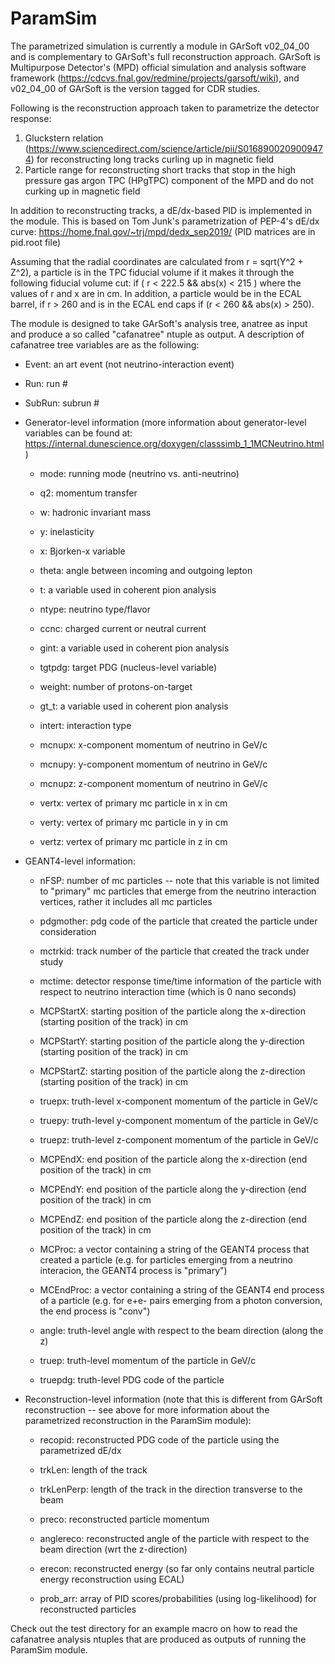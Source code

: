 # ParamSim

The parametrized simulation is currently a module in GArSoft v02_04_00 and is complementary to GArSoft's full reconstruction approach. GArSoft is Multipurpose Detector's (MPD) official simulation and analysis software framework (https://cdcvs.fnal.gov/redmine/projects/garsoft/wiki), and v02_04_00 of GArSoft is the version tagged for CDR studies. 

Following is the reconstruction approach taken to parametrize the detector response: 

1) Gluckstern relation (https://www.sciencedirect.com/science/article/pii/S0168900209009474) for reconstructing long tracks curling up in magnetic field  
2) Particle range for reconstructing short tracks that stop in the high pressure gas argon TPC (HPgTPC) component of the MPD and do not curking up in magnetic field

In addition to reconstructing tracks, a dE/dx-based PID is implemented in the module. This is based on Tom Junk's parametrization of PEP-4's dE/dx curve: https://home.fnal.gov/~trj/mpd/dedx_sep2019/ (PID matrices are in pid.root file)

Assuming that the radial coordinates are calculated from r = sqrt(Y^2 + Z^2), a particle is in the TPC fiducial volume if it makes it through the following fiducial volume cut: 
if ( r < 222.5 && abs(x) < 215 ) 
where the values of r and x are in cm.
In addition, a particle would be in the ECAL barrel, if r > 260 and is in the ECAL end caps if (r < 260 && abs(x) > 250).

The module is designed to take GArSoft's analysis tree, anatree as input and produce a so called "cafanatree" ntuple as output. A description of cafanatree tree variables are as the following: 

* Event: an art event (not neutrino-interaction event)

* Run: run #

* SubRun: subrun #

- Generator-level information (more information about generator-level variables can be found at: https://internal.dunescience.org/doxygen/classsimb_1_1MCNeutrino.html)

  * mode: running mode (neutrino vs. anti-neutrino)

  * q2: momentum transfer

  * w: hadronic invariant mass

  * y: inelasticity

  * x: Bjorken-x variable

  * theta: angle between incoming and outgoing lepton

  * t: a variable used in coherent pion analysis

  * ntype: neutrino type/flavor 

  * ccnc: charged current or neutral current

  * gint: a variable used in coherent pion analysis

  * tgtpdg: target PDG (nucleus-level variable)

  * weight: number of protons-on-target

  * gt_t: a variable used in coherent pion analysis

  * intert: interaction type 

  * mcnupx: x-component momentum of neutrino in GeV/c

  * mcnupy: y-component momentum of neutrino in GeV/c

  * mcnupz: z-component momentum of neutrino in GeV/c

  * vertx: vertex of primary mc particle in x in cm

  * verty: vertex of primary mc particle in y in cm 

  * vertz: vertex of primary mc particle in z in cm
  
- GEANT4-level information: 

  * nFSP: number of mc particles -- note that this variable is not limited to "primary" mc particles that emerge from the neutrino interaction vertices, rather it includes all mc particles
 
  * pdgmother: pdg code of the particle that created the particle under consideration
 
  * mctrkid: track number of the particle that created the track under study

  * mctime: detector response time/time information of the particle with respect to neutrino interaction time (which is 0 nano seconds)

  * MCPStartX: starting position of the particle along the x-direction (starting position of the track) in cm 

  * MCPStartY: starting position of the particle along the y-direction (starting position of the track) in cm 

  * MCPStartZ: starting position of the particle along the z-direction (starting position of the track) in cm

  * truepx: truth-level x-component momentum of the particle in GeV/c
 
  * truepy: truth-level y-component momentum of the particle in GeV/c

  * truepz: truth-level z-component momentum of the particle in GeV/c

  * MCPEndX: end position of the particle along the x-direction (end position of the track) in cm 

  * MCPEndY: end position of the particle along the y-direction (end position of the track) in cm 

  * MCPEndZ: end position of the particle along the z-direction (end position of the track) in cm 

  * MCProc: a vector containing a string of the GEANT4 process that created a particle (e.g. for particles emerging from a neutrino interacion, the GEANT4 process is "primary")

  * MCEndProc: a vector containing a string of the GEANT4 end process of a particle (e.g. for e+e- pairs emerging from a photon conversion, the end process is "conv")

  * angle: truth-level angle with respect to the beam direction (along the z) 
 
  * truep: truth-level momentum of the particle in GeV/c

  * truepdg: truth-level PDG code of the particle 
  
- Reconstruction-level information (note that this is different from GArSoft reconstruction -- see above for more information about the parametrized reconstruction in the ParamSim module): 

  * recopid: reconstructed PDG code of the particle using the parametrized dE/dx

  * trkLen: length of the track

  * trkLenPerp: length of the track in the direction transverse to the beam 

  * preco: reconstructed particle momentum 

  * anglereco: reconstructed angle of the particle with respect to the beam direction (wrt the z-direction) 

  * erecon: reconstructed energy (so far only contains neutral particle energy reconstruction using ECAL) 

  * prob_arr: array of PID scores/probabilities (using log-likelihood) for reconstructed particles 
  
Check out the test directory for an example macro on how to read the cafanatree analysis ntuples that are produced as outputs of running the ParamSim module.   

